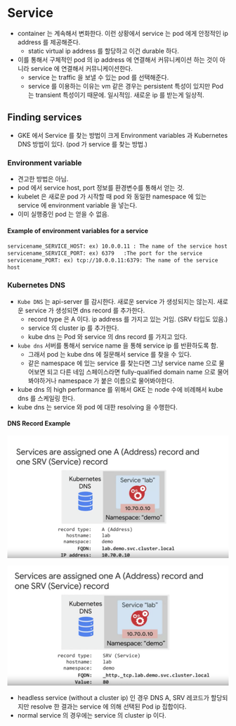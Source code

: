 # Service 

- container 는 계속해서 변화한다. 이런 상황에서 service 는 pod 에게 안정적인 ip address 를 제공해준다. 
  - static virtual ip address 를 할당하고 이건 durable 하다.
- 이를 통해서 구체적인 pod 의 ip address 에 연결해서 커뮤니케이션 하는 것이 아니라 service 에 연결해서 커뮤니케이션한다. 
  - service 는 traffic 을 보낼 수 있는 pod 를 선택해준다.
  - service 를 이용하는 이유는 vm 같은 경우는 persistent 특성이 있지만 Pod 는 transient 특성이기 때문에. 일시적임. 새로운 ip 를 받는게 일상적.
  
## Finding services

- GKE 에서 Service 를 찾는 방법이 크게 Environment variables 과 Kubernetes DNS 방법이 있다. (pod 가 service 를 찾는 방법.)

### Environment variable

- 견고한 방법은 아님. 
- pod 에서 service host, port 정보를 환경변수를 통해서 얻는 것. 
- kubelet 은 새로운 pod 가 시작할 때 pod 와 동일한 namespace 에 있는 service 에 environment variable 을 넣는다.
- 이미 실행중인 pod 는 얻을 수 없음. 

#### Example of environment variables for a service  
```texżt
servicename_SERVICE_HOST: ex) 10.0.0.11 : The name of the service host
servicename_SERVICE_PORT: ex) 6379	 :The port for the service
servicename_PORT: ex) tcp://10.0.0.11:6379: The name of the service host
```

### Kubernetes DNS 

- `Kube DNS` 는 api-server 를 감시한다. 새로운 service 가 생성되지는 않는지. 새로운 service 가 생성되면 dns record 를 추가한다.
  - record type 은 A 이다. ip address 를 가지고 있는 거임. (SRV 타입도 있음.)
  - service 의 cluster ip 를 추가한다.
  - kube dns 는 Pod 와 service 의 dns record 를 가지고 있다. 
- `kube dns` 서버를 통해서 service name 을 통해 service ip 를 반환하도록 함.
  - 그래서 pod 는 kube dns 에 질문해서 service 를 찾을 수 있다. 
  - 같은 namespace 에 있는 service 를 찾는다면 그냥 service name 으로 물어보면 되고 다른 네임 스페이스라면 fully-qualified domain name 으로 물어봐야하거나 namespace 가 붙은 이름으로 물어봐야한다.
- kube dns 의 high performance 를 위해서 GKE 는 node 수에 비례해서 kube dns 를 스케일링 한다. 
- kube dns 는 service 와 pod 에 대한 resolving 을 수행한다.
  
#### DNS Record Example 

![](images/dns-a-record-type.png)

![](images/dns-srv-record-type.png)

- headless service (without a cluster ip) 인 경우 DNS A, SRV 레코드가 할당되지만 resolve 한 결과는 service 에 의해 선택된 Pod ip 집합이다.
- normal service 의 경우에는 service 의 cluster ip 이다. 

 
 